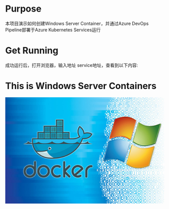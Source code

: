 # Purpose 
本项目演示如何创建Windows Server Container，并通过Azure DevOps Pipeline部署于Azure Kubernetes Services运行 

# Get Running
  成功运行后，打开浏览器，输入地址 service地址，查看到以下内容:<br>
  # This is Windows Server Containers
  ![](https://github.com/kylercai/AKSWinSvrContainer/blob/main/image.jpg)
